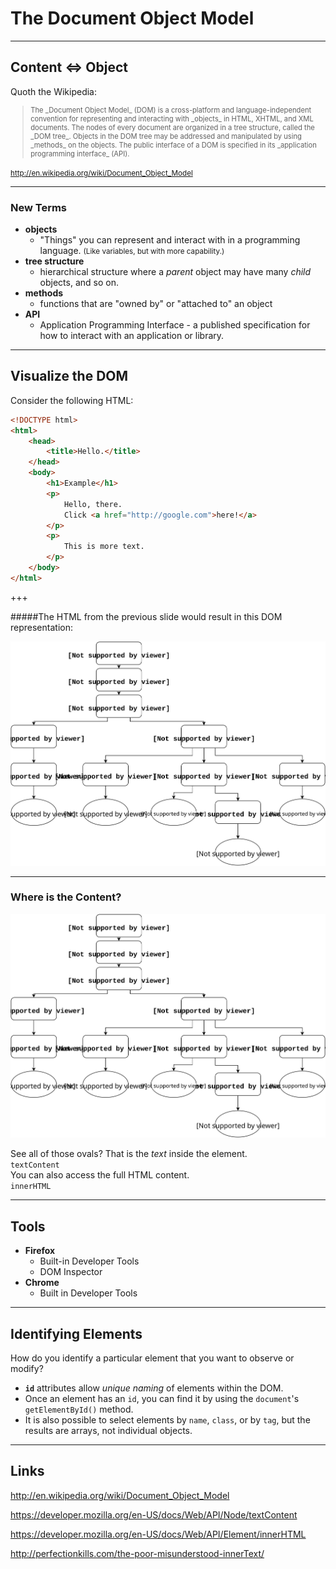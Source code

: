 # The Document Object Model

---

<!-- .slide: data-background="assets/images/cloud-speech-bubble.svg" -->

## Content <=> Object

Quoth the Wikipedia:
<blockquote style="font-size: 80%;">
    The _Document Object Model_ (DOM) is a cross-platform and language-independent convention for representing and interacting with _objects_ in HTML, XHTML, and XML documents.  The nodes of every document are organized in a tree structure, called the _DOM tree_. Objects in the DOM tree may be addressed and manipulated by using _methods_ on the objects. The public interface of a DOM is specified in its _application programming interface_ (API).
</blockquote>


<small>http://en.wikipedia.org/wiki/Document_Object_Model</small>

---

### New Terms

* **objects**
    - "Things" you can represent and interact with in a programming language. <small>(Like variables, but with more capability.)</small>
* **tree structure**
    - hierarchical structure where a _parent_ object may have many _child_ objects, and so on.  
* **methods**
    - functions that are "owned by" or "attached to" an object
* **API**
    - Application Programming Interface - a published specification for how to interact with an application or library.

---

## Visualize the DOM

Consider the following HTML:

```html
<!DOCTYPE html>
<html>
    <head>
        <title>Hello.</title>
    </head>
    <body>
        <h1>Example</h1>
        <p>
            Hello, there.
            Click <a href="http://google.com">here!</a>
        </p>
        <p>
            This is more text.
        </p>
    </body>
</html>
```

+++

#####The HTML from the previous slide would result in this DOM representation:

![DOM](assets/images/DocumentObjectModel1.svg "Document Object Model")<!-- .element: style="height: 570px;" class="center" -->

---

### Where is the Content?

![DOM](assets/images/DocumentObjectModel1.svg "Document Object Model")<!-- .element: style="height: 370px;" class="center" -->

See all of those ovals?  That is the _text_ inside the element.     
`textContent`      
You can also access the full HTML content.     
`innerHTML`

---

<!-- .slide: data-background="assets/images/white_cloud.jpg" -->

## Tools

* **Firefox**
    - Built-in Developer Tools
    - DOM Inspector
* **Chrome**
    - Built in Developer Tools

---

## Identifying Elements

How do you identify a particular element that you want to observe or modify?

* **`id`** attributes allow _unique naming_ of elements within the DOM.
* Once an element has an `id`, you can find it by using the `document`'s `getElementById()` method.
* It is also possible to select elements by `name`, `class`, or by `tag`, but the results are arrays, not individual objects.


---

## Links

http://en.wikipedia.org/wiki/Document_Object_Model

https://developer.mozilla.org/en-US/docs/Web/API/Node/textContent

https://developer.mozilla.org/en-US/docs/Web/API/Element/innerHTML

http://perfectionkills.com/the-poor-misunderstood-innerText/
